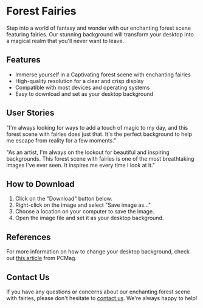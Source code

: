 <!--font:Cabin-->

# Forest Fairies

Step into a world of fantasy and wonder with our enchanting forest scene featuring fairies. Our stunning background will transform your desktop into a magical realm that you'll never want to leave.

## Features

-   Immerse yourself in a Cap<wbr>ti<wbr>va<wbr>ting forest scene with enchanting fairies
-   High-quality resolution for a clear and crisp display
-   Compatible with most devices and operating systems
-   Easy to download and set as your desktop background

## User Stories

"I'm always looking for ways to add a touch of magic to my day, and this forest scene with fairies does just that. It's the perfect background to help me escape from reality for a few moments."

"As an artist, I'm always on the lookout for beautiful and inspiring backgrounds. This forest scene with fairies is one of the most breathtaking images I've ever seen. It inspires me every time I look at it."

## How to Download

1. Click on the "Download" button below.
2. Right-click on the image and select "Save image as..."
3. Choose a location on your computer to save the image.
4. Open the image file and set it as your desktop background.

## References

For more information on how to change your desktop background, check out [this article](#) from PCMag.

## Contact Us

If you have any questions or concerns about our enchanting forest scene with fairies, please don't hesitate to [contact us](#). We're always happy to help!

<!--

Write me content for website with wallpaper which alt text is:

"A dreamy forest scene with fairies"

The name/title of the page should not be 1:1 copy of the alt text but rather a real content of the website which is using this wallpaper.

- Use markdown format
- Start with heading
- Heading should be short and concise
- The content should look like a real website
- The website should not be about the wallpaper, wallpaper is just a related background
- Heading should be contain work "wallpaper" or "background"
- Include real sections like references, contact, user stories, etc. use things relevant to the page purpose.
- Feel free to use structure like headings, bullets, numbering, blockquotes, paragraphs, horizontal lines, etc.
- You can use formatting like bold or _italic_
- You can include UTF-8 emojis
- Links should be only #hash anchors (and you can refer to the document itself)
- Do not include images


---


# Enchanting Forest Wallpaper for Your Desktop Background

Transform your desktop into a magical realm with our dreamy forest wallpaper featuring fairies. This stunning wallpaper will transport you to a world of fantasy and wonder every time you open your computer.

## Features

- High-quality resolution for a clear and crisp display
- Cap<wbr>ti<wbr>va<wbr>ting forest scene with enchanting fairies
- Compatible with most devices and operating systems
- Easy to download and set as your desktop background

## User Stories

"I love this wallpaper! It's the perfect escape from my mundane workday. Every time I look at it, I feel like I'm transported to a magical world."

"I've been searching for a new wallpaper for weeks, and this forest scene with fairies is exactly what I was looking for. The colors are vibrant, and the fairies add a touch of whimsy to my desktop."

## How to Download

1. Click on the "Download" button below.
2. Right-click on the image and select "Save image as..."
3. Choose a location on your computer to save the image.
4. Open the image file and set it as your desktop background.

## References

For more information on how to change your desktop background, check out [this article](#) from PCMag.

## Contact Us

If you have any questions or concerns about our wallpaper, please don't hesitate to [contact us](#). We're always happy to help!


---


Heading should not include word "wallpaper". The website should not be about the wallpaper itself, wallpaper is just a related background, rewrite whole content.


---


# Discover the Magic of Enchanting Forest Scenes with Fairies

Step into a world of fantasy and wonder with our enchanting forest scene featuring fairies. Our stunning background will transform your desktop into a magical realm that you'll never want to leave.

## Features

- Immerse yourself in a Cap<wbr>ti<wbr>va<wbr>ting forest scene with enchanting fairies
- High-quality resolution for a clear and crisp display
- Compatible with most devices and operating systems
- Easy to download and set as your desktop background

## User Stories

"I'm always looking for ways to add a touch of magic to my day, and this forest scene with fairies does just that. It's the perfect background to help me escape from reality for a few moments."

"As an artist, I'm always on the lookout for beautiful and inspiring backgrounds. This forest scene with fairies is one of the most breathtaking images I've ever seen. It inspires me every time I look at it."

## How to Download

1. Click on the "Download" button below.
2. Right-click on the image and select "Save image as..."
3. Choose a location on your computer to save the image.
4. Open the image file and set it as your desktop background.

## References

For more information on how to change your desktop background, check out [this article](#) from PCMag.

## Contact Us

If you have any questions or concerns about our enchanting forest scene with fairies, please don't hesitate to [contact us](#). We're always happy to help!

-->
